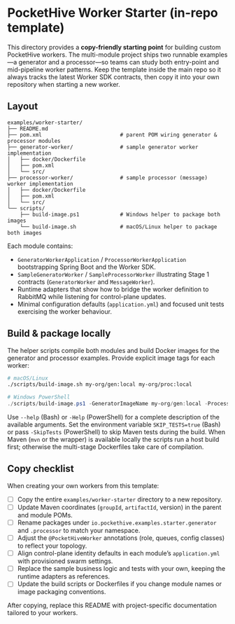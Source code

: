 # PocketHive Worker Starter (in-repo template)

This directory provides a **copy-friendly starting point** for building custom PocketHive workers. The
multi-module project ships two runnable examples—a generator and a processor—so teams can study both
entry-point and mid-pipeline worker patterns. Keep the template inside the main repo so it always tracks the
latest Worker SDK contracts, then copy it into your own repository when starting a new worker.

## Layout

```
examples/worker-starter/
├── README.md
├── pom.xml                         # parent POM wiring generator & processor modules
├── generator-worker/               # sample generator worker implementation
│   ├── docker/Dockerfile
│   ├── pom.xml
│   └── src/
├── processor-worker/               # sample processor (message) worker implementation
│   ├── docker/Dockerfile
│   ├── pom.xml
│   └── src/
└── scripts/
    ├── build-image.ps1             # Windows helper to package both images
    └── build-image.sh              # macOS/Linux helper to package both images
```

Each module contains:

- `GeneratorWorkerApplication` / `ProcessorWorkerApplication` bootstrapping Spring Boot and the Worker SDK.
- `SampleGeneratorWorker` / `SampleProcessorWorker` illustrating Stage 1 contracts (`GeneratorWorker` and
  `MessageWorker`).
- Runtime adapters that show how to bridge the worker definition to RabbitMQ while listening for control-plane
  updates.
- Minimal configuration defaults (`application.yml`) and focused unit tests exercising the worker behaviour.

## Build & package locally

The helper scripts compile both modules and build Docker images for the generator and processor examples.
Provide explicit image tags for each worker:

```bash
# macOS/Linux
./scripts/build-image.sh my-org/gen:local my-org/proc:local
```

```powershell
# Windows PowerShell
./scripts/build-image.ps1 -GeneratorImageName my-org/gen:local -ProcessorImageName my-org/proc:local
```

Use `--help` (Bash) or `-Help` (PowerShell) for a complete description of the available arguments. Set the
environment variable `SKIP_TESTS=true` (Bash) or pass `-SkipTests` (PowerShell) to skip Maven tests during the
build. When Maven (`mvn` or the wrapper) is available locally the scripts run a host build first; otherwise the
multi-stage Dockerfiles take care of compilation.

## Copy checklist

When creating your own workers from this template:

- [ ] Copy the entire `examples/worker-starter` directory to a new repository.
- [ ] Update Maven coordinates (`groupId`, `artifactId`, version) in the parent and module POMs.
- [ ] Rename packages under `io.pockethive.examples.starter.generator` and `.processor` to match your namespace.
- [ ] Adjust the `@PocketHiveWorker` annotations (role, queues, config classes) to reflect your topology.
- [ ] Align control-plane identity defaults in each module’s `application.yml` with provisioned swarm settings.
- [ ] Replace the sample business logic and tests with your own, keeping the runtime adapters as references.
- [ ] Update the build scripts or Dockerfiles if you change module names or image packaging conventions.

After copying, replace this README with project-specific documentation tailored to your workers.
